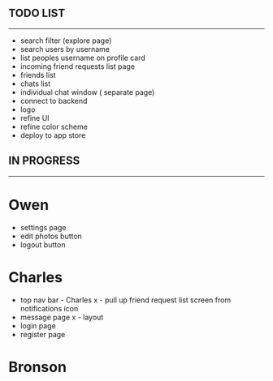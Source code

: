 ## TODO LIST

---

- search filter (explore page)
- search users by username
- list peoples username on profile card
- incoming friend requests list page
- friends list
- chats list
- individual chat window ( separate page)
- connect to backend
- logo
- refine UI
- refine color scheme
- deploy to app store

## IN PROGRESS

---

# Owen

- settings page
- edit photos button
- logout button

# Charles

- top nav bar - Charles
  x - pull up friend request list screen from notifications icon
- message page
  x - layout
- login page
- register page

# Bronson
